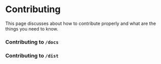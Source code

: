 # Contributing
This page discusses about how to contribute properly and what are the things you need to know.

### Contributing to `/docs`

### Contributing to `/dist`